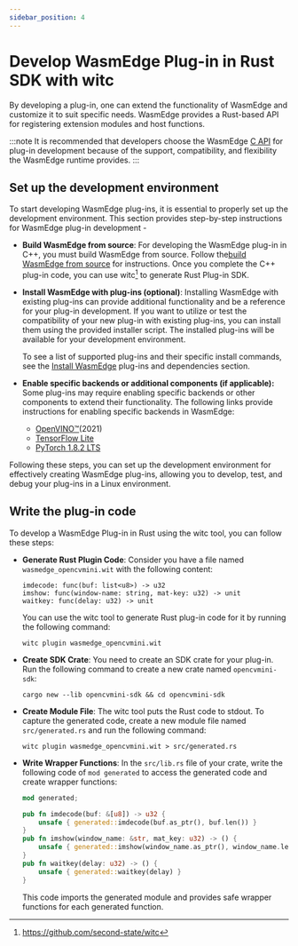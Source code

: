 ```yaml
---
sidebar_position: 4
---
```


# Develop WasmEdge Plug-in in Rust SDK with witc

By developing a plug-in, one can extend the functionality of WasmEdge and customize it to suit specific needs. WasmEdge provides a Rust-based API for registering extension modules and host functions.

<!-- prettier-ignore -->
:::note
It is recommended that developers choose the WasmEdge [C API](develop_plugin_c.md) for plug-in development because of the support, compatibility, and flexibility the WasmEdge runtime provides.
:::

## Set up the development environment

To start developing WasmEdge plug-ins, it is essential to properly set up the development environment. This section provides step-by-step instructions for WasmEdge plug-in development -

- **Build WasmEdge from source**: For developing the WasmEdge plug-in in C++, you must build WasmEdge from source. Follow the[build WasmEdge from source](../source/build_from_src.md) for instructions. Once you complete the C++ plug-in code, you can use witc[^1] to generate Rust Plug-in SDK.
  
- **Install WasmEdge with plug-ins (optional)**: Installing WasmEdge with existing plug-ins can provide additional functionality and be a reference for your plug-in development. If you want to utilize or test the compatibility of your new plug-in with existing plug-ins, you can install them using the provided installer script. The installed plug-ins will be available for your development environment.

  To see a list of supported plug-ins and their specific install commands, see the [Install WasmEdge](develop/build-and-run/install) plug-ins and dependencies section.

- **Enable specific backends or additional components (if applicable):** Some plug-ins may require enabling specific backends or other components to extend their functionality. The following links provide instructions for enabling specific backends in WasmEdge:

  - [OpenVINO™](https://docs.openvino.ai/2021.4/openvino_docs_install_guides_installing_openvino_linux.html#)(2021)
  - [TensorFlow Lite](/contribute/source/plugin/wasi_nn#build-wasmedge-with-wasi-nn-tensorflow-lite-backend)
  - [PyTorch 1.8.2 LTS](https://pytorch.org/get-started/locally/)

Following these steps, you can set up the development environment for effectively creating WasmEdge plug-ins, allowing you to develop, test, and debug your plug-ins in a Linux environment.

## Write the plug-in code

To develop a WasmEdge Plug-in in Rust using the witc tool, you can follow these steps:

- **Generate Rust Plugin Code**: Consider you have a file named `wasmedge_opencvmini.wit` with the following content:

  ```wit
  imdecode: func(buf: list<u8>) -> u32
  imshow: func(window-name: string, mat-key: u32) -> unit
  waitkey: func(delay: u32) -> unit
  ```

  You can use the witc tool to generate Rust plug-in code for it by running the following command:

  ```shell
  witc plugin wasmedge_opencvmini.wit
  ```

- **Create SDK Crate**: You need to create an SDK crate for your plug-in. Run the following command to create a new crate named `opencvmini-sdk`:

  ```shell
  cargo new --lib opencvmini-sdk && cd opencvmini-sdk
  ```

- **Create Module File**: The witc tool puts the Rust code to stdout. To capture the generated code, create a new module file named `src/generated.rs` and run the following command:

  ```shell
  witc plugin wasmedge_opencvmini.wit > src/generated.rs
  ```

- **Write Wrapper Functions**: In the `src/lib.rs` file of your crate, write the following code of `mod generated` to access the generated code and create wrapper functions:

  ```rust
  mod generated;

  pub fn imdecode(buf: &[u8]) -> u32 {
      unsafe { generated::imdecode(buf.as_ptr(), buf.len()) }
  }
  pub fn imshow(window_name: &str, mat_key: u32) -> () {
      unsafe { generated::imshow(window_name.as_ptr(), window_name.len(), mat_key) }
  }
  pub fn waitkey(delay: u32) -> () {
      unsafe { generated::waitkey(delay) }
  }
  ```

  This code imports the generated module and provides safe wrapper functions for each generated function.

[^1]: <https://github.com/second-state/witc>
